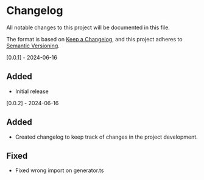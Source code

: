 # Changelog

All notable changes to this project will be documented in this file.

The format is based on [Keep a Changelog](https://keepachangelog.com/en/1.1.0/),
and this project adheres to [Semantic Versioning](https://semver.org/spec/v2.0.0.html).

[0.0.1] - 2024-06-16

## Added
- Initial release

[0.0.2] - 2024-06-16

## Added
- Created changelog to keep track of changes in the project development.

## Fixed
- Fixed wrong import on generator.ts